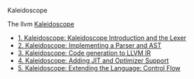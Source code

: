 Kaleidoscope

The llvm [Kaleidoscope](https://llvm.org/docs/tutorial/MyFirstLanguageFrontend/index.html)

  - [1. Kaleidoscope: Kaleidoscope Introduction and the Lexer](https://llvm.org/docs/tutorial/MyFirstLanguageFrontend/LangImpl01.html)
  - [2. Kaleidoscope: Implementing a Parser and AST](https://llvm.org/docs/tutorial/MyFirstLanguageFrontend/LangImpl02.html)
  - [3. Kaleidoscope: Code generation to LLVM IR](https://llvm.org/docs/tutorial/MyFirstLanguageFrontend/LangImpl03.html)
  - [4. Kaleidoscope: Adding JIT and Optimizer Support](https://llvm.org/docs/tutorial/MyFirstLanguageFrontend/LangImpl04.html)
  - [5. Kaleidoscope: Extending the Language: Control Flow](https://llvm.org/docs/tutorial/MyFirstLanguageFrontend/LangImpl05.html)

